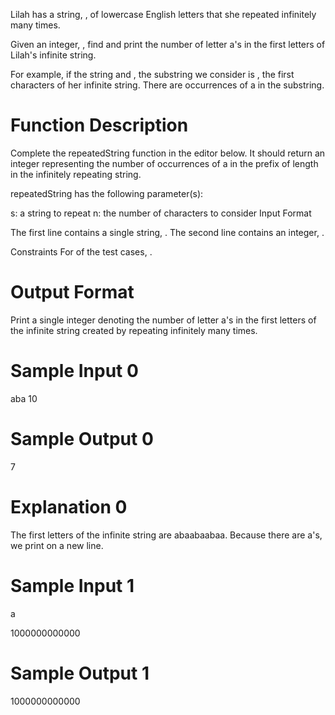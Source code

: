 Lilah has a string, , of lowercase English letters that she repeated infinitely many times.

Given an integer, , find and print the number of letter a's in the first  letters of Lilah's infinite string.

For example, if the string  and , the substring we consider is , the first  characters of her infinite string. There are  occurrences of a in the substring.

# Function Description

Complete the repeatedString function in the editor below. It should return an integer representing the number of occurrences of a in the prefix of length  in the infinitely repeating string.

repeatedString has the following parameter(s):

s: a string to repeat
n: the number of characters to consider
Input Format

The first line contains a single string, .
The second line contains an integer, .

Constraints
For  of the test cases, .

# Output Format

Print a single integer denoting the number of letter a's in the first  letters of the infinite string created by repeating  infinitely many times.

# Sample Input 0

aba
10

# Sample Output 0

7

# Explanation 0
The first  letters of the infinite string are abaabaabaa. Because there are  a's, we print  on a new line.

# Sample Input 1

a

1000000000000

# Sample Output 1

1000000000000
